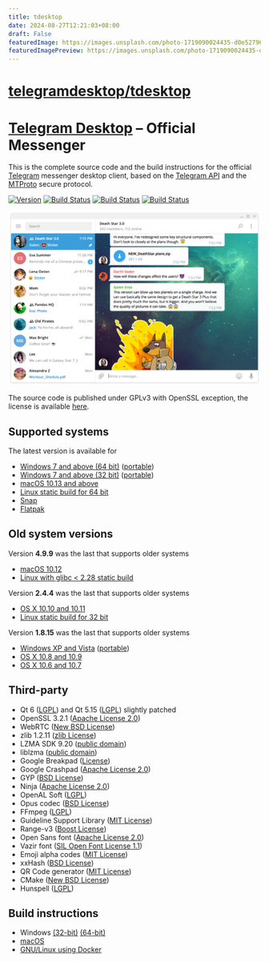 ```yaml
---
title: tdesktop
date: 2024-08-27T12:21:03+08:00
draft: False
featuredImage: https://images.unsplash.com/photo-1719090024435-d0e527968e55?ixid=M3w0NjAwMjJ8MHwxfHJhbmRvbXx8fHx8fHx8fDE3MjQ3MzIzOTZ8&ixlib=rb-4.0.3
featuredImagePreview: https://images.unsplash.com/photo-1719090024435-d0e527968e55?ixid=M3w0NjAwMjJ8MHwxfHJhbmRvbXx8fHx8fHx8fDE3MjQ3MzIzOTZ8&ixlib=rb-4.0.3
---
```


# [telegramdesktop/tdesktop](https://github.com/telegramdesktop/tdesktop)

# [Telegram Desktop][telegram_desktop] – Official Messenger

This is the complete source code and the build instructions for the official [Telegram][telegram] messenger desktop client, based on the [Telegram API][telegram_api] and the [MTProto][telegram_proto] secure protocol.

[![Version](https://badge.fury.io/gh/telegramdesktop%2Ftdesktop.svg)](https://github.com/telegramdesktop/tdesktop/releases)
[![Build Status](https://github.com/telegramdesktop/tdesktop/workflows/Windows./badge.svg)](https://github.com/telegramdesktop/tdesktop/actions)
[![Build Status](https://github.com/telegramdesktop/tdesktop/workflows/MacOS./badge.svg)](https://github.com/telegramdesktop/tdesktop/actions)
[![Build Status](https://github.com/telegramdesktop/tdesktop/workflows/Linux./badge.svg)](https://github.com/telegramdesktop/tdesktop/actions)

[![Preview of Telegram Desktop][preview_image]][preview_image_url]

The source code is published under GPLv3 with OpenSSL exception, the license is available [here][license].

## Supported systems

The latest version is available for

* [Windows 7 and above (64 bit)](https://telegram.org/dl/desktop/win64) ([portable](https://telegram.org/dl/desktop/win64_portable))
* [Windows 7 and above (32 bit)](https://telegram.org/dl/desktop/win) ([portable](https://telegram.org/dl/desktop/win_portable))
* [macOS 10.13 and above](https://telegram.org/dl/desktop/mac)
* [Linux static build for 64 bit](https://telegram.org/dl/desktop/linux)
* [Snap](https://snapcraft.io/telegram-desktop)
* [Flatpak](https://flathub.org/apps/details/org.telegram.desktop)

## Old system versions

Version **4.9.9** was the last that supports older systems

* [macOS 10.12](https://updates.tdesktop.com/tmac/tsetup.4.9.9.dmg)
* [Linux with glibc < 2.28 static build](https://updates.tdesktop.com/tlinux/tsetup.4.9.9.tar.xz)

Version **2.4.4** was the last that supports older systems

* [OS X 10.10 and 10.11](https://updates.tdesktop.com/tosx/tsetup-osx.2.4.4.dmg)
* [Linux static build for 32 bit](https://updates.tdesktop.com/tlinux32/tsetup32.2.4.4.tar.xz)

Version **1.8.15** was the last that supports older systems

* [Windows XP and Vista](https://updates.tdesktop.com/tsetup/tsetup.1.8.15.exe) ([portable](https://updates.tdesktop.com/tsetup/tportable.1.8.15.zip))
* [OS X 10.8 and 10.9](https://updates.tdesktop.com/tmac/tsetup.1.8.15.dmg)
* [OS X 10.6 and 10.7](https://updates.tdesktop.com/tmac32/tsetup32.1.8.15.dmg)

## Third-party

* Qt 6 ([LGPL](http://doc.qt.io/qt-6/lgpl.html)) and Qt 5.15 ([LGPL](http://doc.qt.io/qt-5/lgpl.html)) slightly patched
* OpenSSL 3.2.1 ([Apache License 2.0](https://www.openssl.org/source/apache-license-2.0.txt))
* WebRTC ([New BSD License](https://github.com/desktop-app/tg_owt/blob/master/LICENSE))
* zlib 1.2.11 ([zlib License](http://www.zlib.net/zlib_license.html))
* LZMA SDK 9.20 ([public domain](http://www.7-zip.org/sdk.html))
* liblzma ([public domain](http://tukaani.org/xz/))
* Google Breakpad ([License](https://chromium.googlesource.com/breakpad/breakpad/+/master/LICENSE))
* Google Crashpad ([Apache License 2.0](https://chromium.googlesource.com/crashpad/crashpad/+/master/LICENSE))
* GYP ([BSD License](https://github.com/bnoordhuis/gyp/blob/master/LICENSE))
* Ninja ([Apache License 2.0](https://github.com/ninja-build/ninja/blob/master/COPYING))
* OpenAL Soft ([LGPL](https://github.com/kcat/openal-soft/blob/master/COPYING))
* Opus codec ([BSD License](http://www.opus-codec.org/license/))
* FFmpeg ([LGPL](https://www.ffmpeg.org/legal.html))
* Guideline Support Library ([MIT License](https://github.com/Microsoft/GSL/blob/master/LICENSE))
* Range-v3 ([Boost License](https://github.com/ericniebler/range-v3/blob/master/LICENSE.txt))
* Open Sans font ([Apache License 2.0](http://www.apache.org/licenses/LICENSE-2.0.html))
* Vazir font ([SIL Open Font License 1.1](https://github.com/rastikerdar/vazir-font/blob/master/OFL.txt))
* Emoji alpha codes ([MIT License](https://github.com/emojione/emojione/blob/master/extras/alpha-codes/LICENSE.md))
* xxHash ([BSD License](https://github.com/Cyan4973/xxHash/blob/dev/LICENSE))
* QR Code generator ([MIT License](https://github.com/nayuki/QR-Code-generator#license))
* CMake ([New BSD License](https://github.com/Kitware/CMake/blob/master/Copyright.txt))
* Hunspell ([LGPL](https://github.com/hunspell/hunspell/blob/master/COPYING.LESSER))

## Build instructions

* Windows [(32-bit)][win32] [(64-bit)][win64]
* [macOS][mac]
* [GNU/Linux using Docker][linux]

[//]: # (LINKS)
[telegram]: https://telegram.org
[telegram_desktop]: https://desktop.telegram.org
[telegram_api]: https://core.telegram.org
[telegram_proto]: https://core.telegram.org/mtproto
[license]: LICENSE
[win32]: docs/building-win.md
[win64]: docs/building-win-x64.md
[mac]: docs/building-mac.md
[linux]: docs/building-linux.md
[preview_image]: https://github.com/telegramdesktop/tdesktop/blob/dev/docs/assets/preview.png "Preview of Telegram Desktop"
[preview_image_url]: https://raw.githubusercontent.com/telegramdesktop/tdesktop/dev/docs/assets/preview.png
